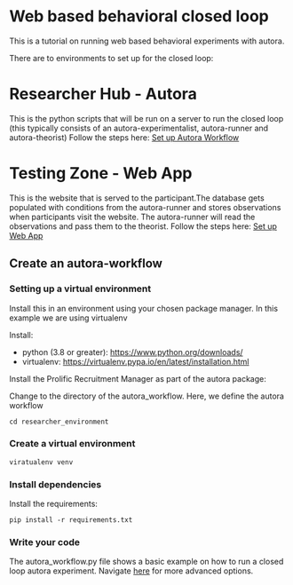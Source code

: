 # Web based behavioral closed loop

This is a tutorial on running web based behavioral experiments with autora.

There are to environments to set up for the closed loop:

# Researcher Hub - Autora
This is the python scripts that will be run on a server to run the closed loop (this typically consists of an autora-experimentalist, autora-runner and autora-theorist)
Follow the steps here: [Set up Autora Workflow](researcher_hub/README.md)

# Testing Zone - Web App
This is the website that is served to the participant.The database gets populated with conditions from the autora-runner and stores observations when participants visit the website. The autora-runner will read the observations and pass them to the theorist.
Follow the steps here: [Set up Web App](testing_zone/README.md)


## Create an autora-workflow

### Setting up a virtual environment

Install this in an environment using your chosen package manager. In this example we are using virtualenv

Install:

- python (3.8 or greater): https://www.python.org/downloads/
- virtualenv: https://virtualenv.pypa.io/en/latest/installation.html

Install the Prolific Recruitment Manager as part of the autora package:

Change to the directory of the autora_workflow. Here, we define the autora workflow

```shell
cd researcher_environment
```

### Create a virtual environment

```shell
viratualenv venv
```

### Install dependencies

Install the requirements:

```shell
pip install -r requirements.txt
```

### Write your code

The autora_workflow.py file shows a basic example on how to run a closed loop autora experiment. Navigate [here](https://autoresearch.github.io/autora/) for more advanced options.

